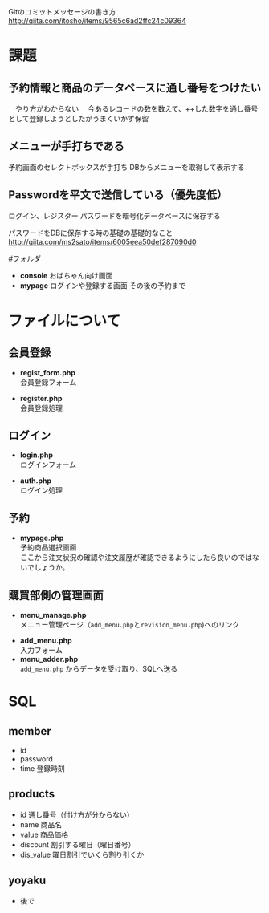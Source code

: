 Gitのコミットメッセージの書き方
http://qiita.com/itosho/items/9565c6ad2ffc24c09364

# 課題
## 予約情報と商品のデータベースに通し番号をつけたい
　やり方がわからない
　今あるレコードの数を数えて、++した数字を通し番号として登録しようとしたがうまくいかず保留
## メニューが手打ちである
予約画面のセレクトボックスが手打ち
DBからメニューを取得して表示する
## Passwordを平文で送信している（優先度低）
ログイン、レジスター 
パスワードを暗号化データベースに保存する

パスワードをDBに保存する時の基礎の基礎的なこと
http://qiita.com/ms2sato/items/6005eea50def287090d0

#フォルダ
* **console**
おばちゃん向け画面
* **mypage**
ログインや登録する画面
その後の予約まで

# ファイルについて
## 会員登録  
* **regist_form.php**   
会員登録フォーム  

* **register.php**   
会員登録処理

## ログイン
- **login.php**   
ログインフォーム

* **auth.php**   
ログイン処理

## 予約

* **mypage.php**  
予約商品選択画面  
ここから注文状況の確認や注文履歴が確認できるようにしたら良いのではないでしょうか。


## 購買部側の管理画面
* **menu_manage.php**  
メニュー管理ページ（```add_menu.php```と```revision_menu.php```)へのリンク  


- **add_menu.php**  
入力フォーム
- **menu_adder.php**  
```add_menu.php``` からデータを受け取り、SQLへ送る

# SQL
## member
- id
- password
- time 登録時刻

## products
- id 通し番号（付け方が分からない）
- name 商品名
- value 商品価格
- discount 割引する曜日（曜日番号）
- dis_value 曜日割引でいくら割り引くか

## yoyaku
- 後で
